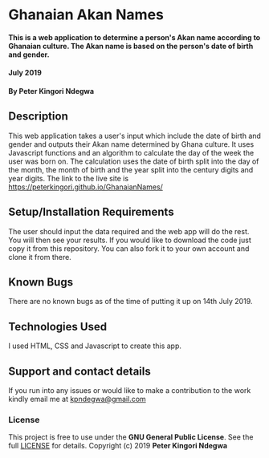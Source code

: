 # Ghanaian Akan Names
#### This is a web application to determine a person's Akan name according to Ghanaian culture. The Akan name is based on the person's date of birth and gender.
#### July 2019
#### By **Peter Kingori Ndegwa**
## Description
This web application takes a user's input which include the date of birth and gender and outputs their Akan name determined by Ghana culture. It uses Javascript functions and an algorithm to calculate the day of the week the user was born on. The calculation uses the date of birth split into the day of the month, the month of birth and the year split into the century digits and year digits. The link to the live site is https://peterkingori.github.io/GhanaianNames/
## Setup/Installation Requirements
The user should input the data required and the web app will do the rest. You will then see your results. If you would like to download the code just copy it from this repository. You can also fork it to your own account and clone it from there.
## Known Bugs
There are no known bugs as of the time of putting it up on 14th July 2019.
## Technologies Used
I used HTML, CSS and Javascript to create this app.
## Support and contact details
If you run into any issues or would like to make a contribution to the work kindly email me at kpndegwa@gmail.com
### License
This project is free to use under the **GNU General Public License**. See the full [LICENSE](https://choosealicense.com/licenses/gpl-3.0/) for details.
Copyright (c) 2019 **Peter Kingori Ndegwa**